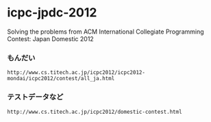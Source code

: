 # icpc-jpdc-2012
Solving the problems from ACM International Collegiate Programming Contest: Japan Domestic 2012

### もんだい
`http://www.cs.titech.ac.jp/icpc2012/icpc2012-mondai/icpc2012/contest/all_ja.html`

### テストデータなど
`http://www.cs.titech.ac.jp/icpc2012/domestic-contest.html`
